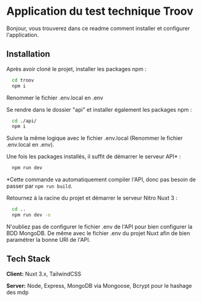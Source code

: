 
# Application du test technique Troov

Bonjour, vous trouverez dans ce readme comment installer et configurer l'application.




## Installation

Après avoir cloné le projet, installer les packages npm :

```bash
  cd troov
  npm i
```

Renommer le fichier .env.local en .env

Se rendre dans le dossier "api" et installer également les packages npm :

```bash
  cd ./api/
  npm i
```
Suivre la même logique avec le fichier .env.local (Renommer le fichier .env.local en .env).

Une fois les packages installés, il suffit de démarrer le serveur API* :
```bash
  npm run dev
```
*Cette commande va automatiquement compiler l'API, donc pas besoin de passer par `npm run build`.

Retournez à la racine du projet et démarrer le serveur Nitro Nuxt 3 :
```bash
  cd ..
  npm run dev -o
```


N'oubliez pas de configurer le fichier .env de l'API pour bien configurer la BDD MongoDB. De même avec le fichier .env du projet Nuxt afin de bien paramétrer la bonne URI de l'API.

## Tech Stack

**Client:** Nuxt 3.x, TailwindCSS

**Server:** Node, Express, MongoDB via Mongoose, Bcrypt pour le hashage des mdp
